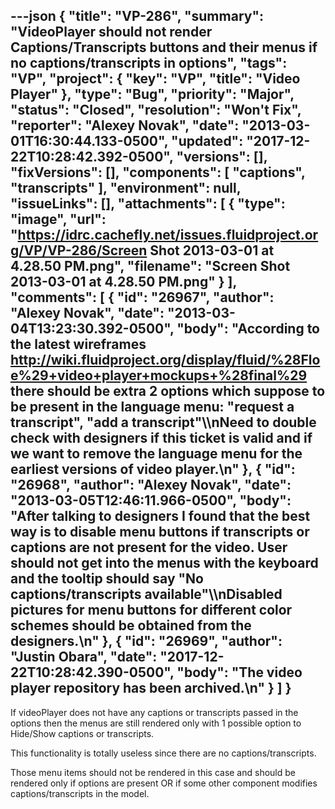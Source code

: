 ---json
{
  "title": "VP-286",
  "summary": "VideoPlayer should not render Captions/Transcripts buttons and their menus if no captions/transcripts in options",
  "tags": "VP",
  "project": {
    "key": "VP",
    "title": "Video Player"
  },
  "type": "Bug",
  "priority": "Major",
  "status": "Closed",
  "resolution": "Won't Fix",
  "reporter": "Alexey Novak",
  "date": "2013-03-01T16:30:44.133-0500",
  "updated": "2017-12-22T10:28:42.392-0500",
  "versions": [],
  "fixVersions": [],
  "components": [
    "captions",
    "transcripts"
  ],
  "environment": null,
  "issueLinks": [],
  "attachments": [
    {
      "type": "image",
      "url": "https://idrc.cachefly.net/issues.fluidproject.org/VP/VP-286/Screen Shot 2013-03-01 at 4.28.50 PM.png",
      "filename": "Screen Shot 2013-03-01 at 4.28.50 PM.png"
    }
  ],
  "comments": [
    {
      "id": "26967",
      "author": "Alexey Novak",
      "date": "2013-03-04T13:23:30.392-0500",
      "body": "According to the latest wireframes <http://wiki.fluidproject.org/display/fluid/%28Floe%29+video+player+mockups+%28final%29> there should be extra 2 options which suppose to be present in the language menu: \"request a transcript\", \"add a transcript\"\\\nNeed to double check with designers if this ticket is valid and if we want to remove the language menu for the earliest versions of video player.\n"
    },
    {
      "id": "26968",
      "author": "Alexey Novak",
      "date": "2013-03-05T12:46:11.966-0500",
      "body": "After talking to designers I found that the best way is to disable menu buttons if transcripts or captions are not present for the video. User should not get into the menus with the keyboard and the tooltip should say \"No captions/transcripts available\"\\\nDisabled pictures for menu buttons for different color schemes should be obtained from the designers.\n"
    },
    {
      "id": "26969",
      "author": "Justin Obara",
      "date": "2017-12-22T10:28:42.390-0500",
      "body": "The video player repository has been archived.\n"
    }
  ]
}
---
If videoPlayer does not have any captions or transcripts passed in the options then the menus are still rendered only with 1 possible option to Hide/Show captions or transcripts.

This functionality is totally useless since there are no captions/transcripts.

Those menu items should not be rendered in this case and should be rendered only if options are present OR if some other component modifies captions/transcripts in the model.

        